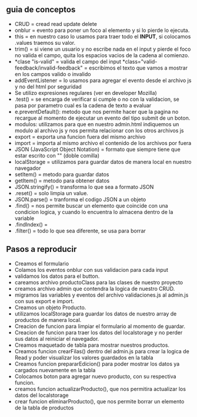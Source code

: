## guia de conceptos

- CRUD = cread read update delete
- onblur = evento para poner un foco al elemento y si lo pierde lo ejecuta.
- this = en nuestro caso lo usamos para traer todo el **INPUT**, si colocamos .values traemos su valor.
- trim() = si viene un usuario y no escribe nada en el input y pierde el foco no valida el campo, quita los espacios vacios de la cadena al comienzo.
- *clase "is-valid" = valida el campo del input
  *class="valid-feedback/invalid-feedback" = escribimos el texto que vamos a mostrar en los campos valido o invalido
- addEventListener = lo usamos para agregar el evento desde el archivo js y no del html por seguridad
- Se utilizo expresiones regulares (ver en developer Mozilla)
- .test() = se encarga de verificar si cumple o no con la validacion, se pasa por parametro cual es la cadena de texto a evaluar
- e.preventDefault(): metodo que nos permite hacer que la pagina no recargue al momento de ejecutar un evento del tipo submit de un boton.
- modulos: utilizamos para que en nuestro admin.html indiquemos un modulo al archivo js y nos permita relacionar con los otros archivos js
- export = exporta una funcion fuera del mismo archivo
- import = importa al mismo archivo el contenido de los archivos por fuera
- JSON (JavaScript Object Notation) = formato que siempre tiene que estar escrito con "" (doble comilla)
- localStorage = utilizamos para guardar datos de manera local en nuestro navegador
- setItem() = metodo para guardar datos
- getItem() = metodo para obtener datos
- JSON.stringify() = transforma lo que sea a formato JSON
- .reset() = solo limpia un value.
- JSON.parse() = tranforma el codigo JSON a un objeto
- .find() = nos permite buscar un elemento que coincide con una condicion logica, y cuando lo encuentra lo almacena dentro de la variable
- .findIndex() = 
- .filter() = todo lo que sea diferente, se usa para borrar

## Pasos a reproducir

- Creamos el formulario
- Colamos los eventos onblur con sus validacion para cada input
- validamos los datos para el button.
- careamos archivo productoClass para las clases de nuestro proyecto
- creamos archivo admin que contendra la logica de nuestro CRUD.
- migramos las variables y eventos del archivo validaciones.js al admin.js con sus export e import.
- Creamos un objeto Producto.
- utilizamos localStorage para guardar los datos de nuestro array de productos de manera local.
- Creacion de funcion para limpiar el formulario al momento de guardar.
- Creacion de funcion para traer los datos del localstorage y no perder sus datos al reiniciar el navegador.
- Creamos maquetado de tabla para mostrar nuestros productos.
- Creamos funcion crearFilas() dentro del admin.js para crear la logica de Read y poder visualizar los valores guardados en la tabla
- Creamos funcion prepararEdicion() para poder mostrar los datos ya cargados nuevamente en la tabla 
- Colocamos boton para agregar nuevo producto, con su respectiva funcion. 
- creamos funcion actualizarProducto(), que nos permitira actualizar los datos del localstorage
- crear funcion eliminarProducto(), que nos permite borrar un elemento de la tabla de productos